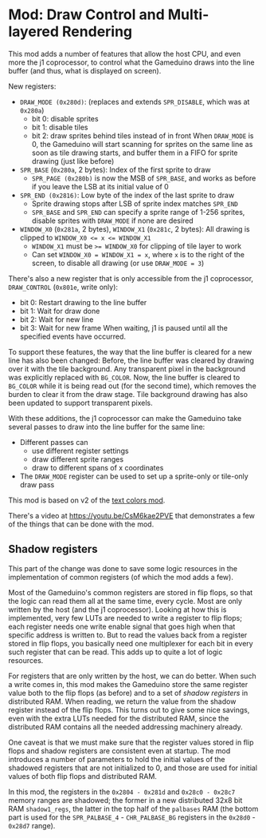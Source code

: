 Mod: Draw Control and Multi-layered Rendering
=============================================
This mod adds a number of features that allow the host CPU, and even more the j1 coprocessor, to control what the Gameduino draws into the line buffer (and thus, what is displayed on screen).

New registers:
- `DRAW_MODE (0x280d)`: (replaces and extends `SPR_DISABLE`, which was at `0x280a`)
    - bit 0: disable sprites
    - bit 1: disable tiles
    - bit 2: draw sprites behind tiles instead of in front
  When `DRAW_MODE` is 0, the Gameduino will start scanning for sprites on the same line as soon as tile drawing starts, and buffer them in a FIFO for sprite drawing (just like before)
- `SPR_BASE` (`0x280a`, 2 bytes): Index of the first sprite to draw
    - `SPR_PAGE (0x280b)` is now the MSB of `SPR_BASE`, and works as before if you leave the LSB at its initial value of 0
- `SPR_END (0x2816)`: Low byte of the index of the last sprite to draw
    - Sprite drawing stops after LSB of sprite index matches `SPR_END`
    - `SPR_BASE` and `SPR_END` can specify a sprite range of 1-256 sprites, disable sprites with `DRAW_MODE` if none are desired
- `WINDOW_X0` (`0x281a`, 2 bytes), `WINDOW_X1` (`0x281c`, 2 bytes): All drawing is clipped to `WINDOW_X0 <= x <= WINDOW_X1`
    - `WINDOW_X1` must be `>= WINDOW_X0` for clipping of tile layer to work
    - Can set `WINDOW_X0 = WINDOW_X1 = x`, where `x` is to the right of the screen, to disable all drawing (or use `DRAW_MODE = 3`)

There's also a new register that is only accessible from the j1 coprocessor, `DRAW_CONTROL` (`0x801e`, write only):
- bit 0: Restart drawing to the line buffer
- bit 1: Wait for draw done
- bit 2: Wait for new line
- bit 3: Wait for new frame
When waiting, j1 is paused until all the specified events have occurred.

To support these features, the way that the line buffer is cleared for a new line has also been changed: Before, the line buffer was cleared by drawing over it with the tile background. Any transparent pixel in the background was explicitly replaced with `BG_COLOR`. Now, the line buffer is cleared to `BG_COLOR` while it is being read out (for the second time), which removes the burden to clear it from the draw stage. Tile background drawing has also been updated to support transparent pixels.

With these additions, the j1 coprocessor can make the Gameduino take several passes to draw into the line buffer for the same line:
- Different passes can
    - use different register settings
    - draw different sprite ranges
    - draw to different spans of x coordinates
- The `DRAW_MODE` register can be used to set up a sprite-only or tile-only draw pass

This mod is based on v2 of the [text colors mod](../text_colors/).

There's a video at https://youtu.be/CsM6kae2PVE that demonstrates a few of the things that can be done with the mod.

Shadow registers
----------------
This part of the change was done to save some logic resources in the implementation of common registers (of which the mod adds a few).

Most of the Gameduino's common registers are stored in flip flops, so that the logic can read them all at the same time, every cycle. Most are only written by the host (and the j1 coprocessor). 
Looking at how this is implemented, very few LUTs are needed to write a register to flip flops; each register needs one write enable signal that goes high when that specific address is written to.
But to read the values back from a register stored in flip flops, you basically need one multiplexer for each bit in every such register that can be read. This adds up to quite a lot of logic resources.

For registers that are only written by the host, we can do better. When such a write comes in, this mod makes the Gameduino store the same register value both to the flip flops
(as before) and to a set of _shadow registers_ in distributed RAM. When reading, we return the value from the shadow register instead of the flip flops.
This turns out to give some nice savings, even with the extra LUTs needed for the distributed RAM, since the distributed RAM contains all the needed addressing machinery already.

One caveat is that we must make sure that the register values stored in flip flops and shadow registers are consistent even at startup.
The mod introduces a number of parameters to hold the initial values of the shadowed registers that are not initialized to 0,
and those are used for initial values of both flip flops and distributed RAM.

In this mod, the registers in the `0x2804 - 0x281d` and `0x28c0 - 0x28c7` memory ranges are shadowed; the former in a new distributed 32x8 bit RAM `shadow1_regs`,
the latter in the top half of the `palbases` RAM (the bottom part is used for the `SPR_PALBASE_4` - `CHR_PALBASE_BG` registers in the `0x28d0` - `0x28d7` range).
